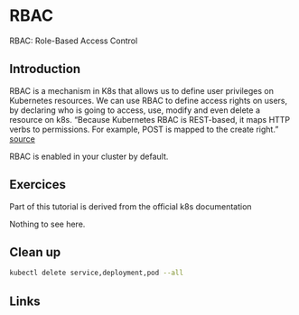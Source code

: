 # RBAC
RBAC: Role-Based Access Control

## Introduction

RBAC is a mechanism in K8s that allows us to define user privileges on Kubernetes resources. We can use RBAC to define access rights on users, by declaring who is going to access, use, modify and even delete a resource on k8s.
“Because Kubernetes RBAC is REST-based, it maps HTTP verbs to permissions. For example, POST is mapped to the create right.”
[source](https://blog.aquasec.com/kubernetes-verbs?ref=anaisurl.com)

RBAC is enabled in your cluster by default.

## Exercices

Part of this tutorial is derived from the official k8s documentation

Nothing to see here.

## Clean up

```sh
kubectl delete service,deployment,pod --all
```

## Links
